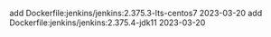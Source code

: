 add Dockerfile:jenkins/jenkins:2.375.3-lts-centos7 2023-03-20
add Dockerfile:jenkins/jenkins:2.375.4-jdk11 2023-03-20
